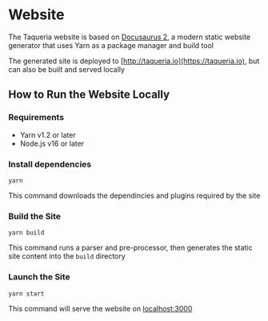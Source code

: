 # Website

The Taqueria website is based on [Docusaurus 2](https://docusaurus.io/), a modern static website generator that uses Yarn as a package manager and build tool

The generated site is deployed to [http://taqueria.io](https://taqueria.io), but can also be built and served locally

## How to Run the Website Locally

### Requirements

- Yarn v1.2 or later
- Node.js v16 or later

### Install dependencies

```shell
yarn
```

This command downloads the dependincies and plugins required by the site

### Build the Site

```shell
yarn build
```

This command runs a parser and pre-processor, then generates the static site content into the `build` directory

### Launch the Site

```shell
yarn start
```

This command will serve the website on [localhost:3000](http://localhost:3000)